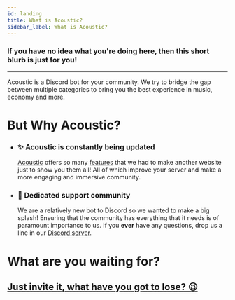 ```yaml
---
id: landing
title: What is Acoustic?
sidebar_label: What is Acoustic?
---
```

### If you have no idea what you're doing here, then this short blurb is just for you!
---
Acoustic is a Discord bot for your community. We try to bridge the gap between multiple categories to bring you the best experience in music, economy and more.

# But Why Acoustic?
   - ### ✨ **Acoustic is constantly being updated**
     [Acoustic](https://acoustic.to/) offers so many [features](/commands) that we had to make another website just to show you them all! All of which improve your server and make a more engaging and immersive community.

   - ### 👋 **Dedicated support community**
     We are a relatively new bot to Discord so we wanted to make a big splash! Ensuring that the community has everything that it needs is of paramount importance to us. If you **ever** have any questions, drop us a line in our [Discord server](https://acoustic.to/support).

# What are you waiting for?
## [Just invite it, what have you got to lose? 😉](https://acoustic.to/invite)